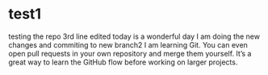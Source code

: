 # test1
testing the repo
3rd line edited
today is a wonderful day
I am doing the new changes and commiting to new branch2
I am learning Git.
You can even open pull requests in your own repository and merge them yourself. It’s a great way to learn the GitHub flow before working on larger projects.
